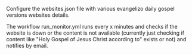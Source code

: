 Configure the websites.json file with various evangelizo daily gospel versions websites details. 

The workflow run_monitor.yml runs every x minutes and checks if the website is down or the content is not available (currently just checking if content like "Holy Gospel of Jesus Christ according to" exists or not) and notifies by email.